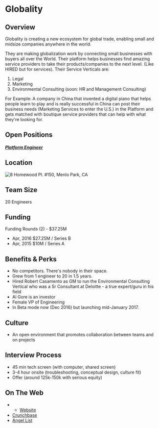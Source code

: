 # Globality

## Overview
Globality is creating a new ecosystem for global trade, enabling small and midsize companies anywhere in the world.

They are making globalization work by connecting small businesses with buyers all over the World. Their platform helps businesses find amazing service providers to take their products/companies to the next level.
(Like HIRED but for services).
Their Service Verticals are:
1) Legal
2) Marketing
3) Environmental Consulting
(soon: HR and Management Consulting)

For Example:
A company in China that invented a digital piano that helps people learn to play and is really successful in China can post their business needs (Marketing Services to enter the U.S.) in the Platform and gets matched with boutique service providers that can help with what they're looking for.

## Open Positions
##### [Platform Engineer](platform-engineer.md)

## Location
![8 Homewood Pl. #150, Menlo Park, CA](https://maps.googleapis.com/maps/api/staticmap?center=8+Homewood+Pl.+#150,+Menlo+Park,+CA&zoom=13&scale=false&size=600x300&maptype=roadmap&format=png&visual_refresh=true)  

## Team Size
20 Engineers

## Funding
Funding Rounds (2) - $37.25M
+ Apr, 2016	$27.25M / Series B
+ Apr, 2015	$10M / Series A

## Benefits & Perks
+ No competitors. There's nobody in their space.
+ Grew from 1 engineer to 20 in 1.5 years.
+ Hired Robert Casamento as GM to run the Environmental Consulting Vertical who was a Sr Consultant at Deloitte - a true expert/guru in his field
+ Al Gore is an investor
+ Female VP of Engineering
+ In Beta mode now (Dec 2016) but launching mid-January 2017.

## Culture
+ An open environment that promotes collaboration between teams and on projects

## Interview Process
+ 45 min tech screen (with computer, shared screen)
+ 3-4 hour onsite (troubleshooting, conceptual design, culture fit)
+ Offer (around 125k-150k with serious equity)

## On The Web
+ + [Website](https://www.globality.com/)
+ [Crunchbase](https://www.crunchbase.com/organization/globality-inc#/entity)
+ [Angel List](https://angel.co/globality-1)
